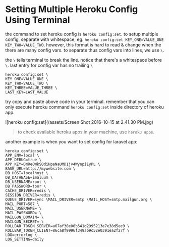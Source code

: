 # Setting Multiple Heroku Config Using Terminal

the command to set heroku config is `heroku config:set`. to setup multiple config, separate with whitespace, eg. `heroku config:set KEY_ONE=VALUE_ONE KEY_TWO=VALUE_TWO`. however, this format is hard to read & change when the there are many config vars. to separate thus config vars into lines, we use `\`.

the `\` tells terminal to break the line. notice that there's a whitespace before `\`. last entry for config var has no trailing `\`

```
heroku config:set \
KEY_ONE=VALUE_ONE \
KEY_TWO=VALUE_TWO \
KEY_THREE=VALUE_THREE \
LAST_KEY=LAST_VALUE
```
try copy and paste above code in your terminal. remember that you can only execute heroku command `heroku config:set` inside directory of heroku app. 

![heroku config:set](/assets/Screen Shot 2016-10-15 at 2.41.30 PM.jpg)

> to check available heroku apps in your machine, use `heroku apps`.

another example is when you want to set config for laravel app:

```
heroku config:set \
APP_ENV=local \
APP_DEBUG=true \
APP_KEY=DmRe0WkSOdiHpaNaUMD1jv4Wynpi1yPL \
BASE_URL=http://mywebsite.com \
DB_HOST=localhost \
DB_DATABASE=imaluum \
DB_USERNAME=root \
DB_PASSWORD=toor \
CACHE_DRIVER=redis \
SESSION_DRIVER=redis \
QUEUE_DRIVER=sync \MAIL_DRIVER=smtp \MAIL_HOST=smtp.mailgun.org \
MAIL_PORT=587 \
MAIL_USERNAME= \
MAIL_PASSWORD= \
MAILGUN_DOMAIN= \
MAILGUN_SECRET= \
ROLLBAR_TOKEN_SERVER=a67af30e00b641d2995213e7e38d5ee9 \
ROLLBAR_TOKEN_CLIENT=86ca8f9996f349ab9c52e0391ea2f27f \
LOG=errorlog \
LOG_SETTING=daily
```
